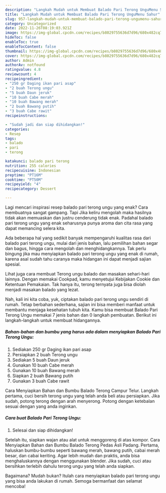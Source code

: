 ```yaml
---
description: "Langkah Mudah untuk Membuat Balado Pari Terong UnguMenu Sahur"
title: "Langkah Mudah untuk Membuat Balado Pari Terong UnguMenu Sahur"
slug: 957-langkah-mudah-untuk-membuat-balado-pari-terong-ungumenu-sahur
category: Uncategorized
date: 2022-11-26T08:19:03.921Z
image: https://img-global.cpcdn.com/recipes/b8029755636d7d96/680x482cq70/balado-pari-terong-ungu-foto-resep-utama.jpg
hideToc: false
enableToc: true
enableTocContent: false
thumbnail: https://img-global.cpcdn.com/recipes/b8029755636d7d96/680x482cq70/balado-pari-terong-ungu-foto-resep-utama.jpg
cover: https://img-global.cpcdn.com/recipes/b8029755636d7d96/680x482cq70/balado-pari-terong-ungu-foto-resep-utama.jpg
author: Admin
authorAv: notfound
ratingvalue: 4.8
reviewcount: 4
recipeingredient:
- "250 gr Daging ikan pari asap"
- "2 buah Terong ungu"
- "5 buah Daun jeruk"
- "10 buah Cabe merah"
- "10 buah Bawang merah"
- "2 buah Bawang putih"
- "3 buah Cabe rawit"
recipeinstructions:

- "Sudah jadi dan siap dihidangkan!"
categories:
- Resep
tags:
- balado
- pari
- terong

katakunci: balado pari terong 
nutrition: 255 calories
recipecuisine: Indonesian
preptime: "PT16M"
cooktime: "PT50M"
recipeyield: "4"
recipecategory: Dessert

---
```



Lagi mencari inspirasi resep balado pari terong ungu yang enak? Cara membuatnya sangat gampang. Tapi Jika keliru mengolah maka hasilnya tidak akan memuaskan dan justru cenderung tidak enak. Padahal balado pari terong ungu yang enak seharusnya punya aroma dan cita rasa yang dapat memancing selera kita.


Ada beberapa hal yang sedikit banyak mempengaruhi kualitas rasa dari balado pari terong ungu, mulai dari jenis bahan, lalu pemilihan bahan segar dan bagus, hingga cara mengolah dan menghidangkannya. Tak perlu bingung jika mau menyiapkan balado pari terong ungu yang enak di rumah, karena asal sudah tahu caranya maka hidangan ini dapat menjadi sajian spesial.

Lihat juga cara membuat Terong ungu balado dan masakan sehari-hari lainnya. Dengan memakai Cookpad, kamu menyetujui Kebijakan Cookie dan Ketentuan Pemakaian. Tak hanya itu, terong ternyata juga bisa diolah menjadi masakan balado yang lezat.


Nah, kali ini kita coba, yuk, ciptakan balado pari terong ungu sendiri di rumah. Tetap berbahan sederhana, sajian ini bisa memberi manfaat untuk membantu menjaga kesehatan tubuh kita. Kamu bisa membuat Balado Pari Terong Ungu memakai 7 jenis bahan dan 0 langkah pembuatan. Berikut ini langkah-langkah untuk membuat hidangannya.

<!--inarticleads1-->

##### Bahan-bahan dan bumbu yang harus ada dalam menyiapkan Balado Pari Terong Ungu:

1. Sediakan 250 gr Daging ikan pari asap
1. Persiapkan 2 buah Terong ungu
1. Sediakan 5 buah Daun jeruk
1. Gunakan 10 buah Cabe merah
1. Gunakan 10 buah Bawang merah
1. Siapkan 2 buah Bawang putih
1. Gunakan 3 buah Cabe rawit


Cara Menyiapkan Bahan dan Bumbu Balado Terong Campur Telur. Langkah pertama, cuci bersih terong ungu yang telah anda beli atau persiapkan. Jika sudah, potong terong dengan arah menyerong. Potong dengan ketebalan sesuai dengan yang anda inginkan. 

<!--inarticleads2-->

##### Cara buat Balado Pari Terong Ungu:


1. Selesai dan siap dihidangkan!

Setelah itu, siapkan wajan atau alat untuk menggoreng di atas kompor. Cara Menyiapkan Bahan dan Bumbu Balado Terong Pedas Asli Padang. Pertama, haluskan bumbu-bumbu seperti bawang merah, bawang putih, cabai merah besar, dan cabai keriting. Agar lebih mudah dan praktis, anda bisa menghaluskannya dengan menggunakan blender. Jika sudah, cuci atau bersihkan terlebih dahulu terong ungu yang telah anda siapkan. 

Bagaimana? Mudah bukan? Itulah cara menyiapkan balado pari terong ungu yang bisa anda lakukan di rumah. Semoga bermanfaat dan selamat mencoba!
